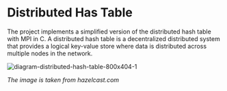 # Distributed Has Table
The project implements a simplified version of the distributed hash table with MPI in C. A distributed hash table is a decentralized distributed system that provides a logical key-value store where data is distributed across multiple nodes in the network.

![diagram-distributed-hash-table-800x404-1](https://github.com/UmidMuzrapov/distributed-hash-table/assets/63548446/0fae0c76-af2d-4523-ab4b-e70a1b213fe3)

_The image is taken from hazelcast.com_

